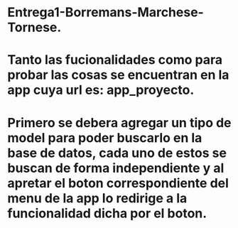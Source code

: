 # Entrega1-Borremans-Marchese-Tornese.
# Tanto las fucionalidades como para probar las cosas se encuentran en la app cuya url es: app_proyecto.
# Primero se debera agregar un tipo de model para poder buscarlo en la base de datos, cada uno de estos se buscan de forma independiente y al apretar el boton correspondiente del menu de la app lo redirige a la funcionalidad dicha por el boton.

